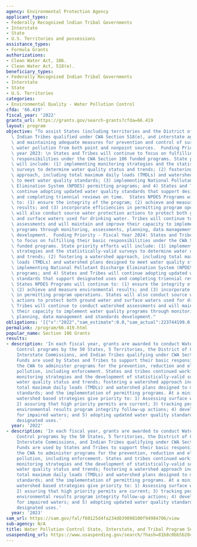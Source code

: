 ```yaml
---
agency: Environmental Protection Agency
applicant_types:
- Federally Recognized lndian Tribal Governments
- Interstate
- State
- U.S. Territories and possessions
assistance_types:
- Formula Grants
authorizations:
- Clean Water Act, 106.
- Clean Water Act, 518(e).
beneficiary_types:
- Federally Recognized Indian Tribal Governments
- Interstate
- State
- U.S. Territories
categories:
- Environmental Quality - Water Pollution Control
cfda: '66.419'
fiscal_year: '2022'
grants_url: https://grants.gov/search-grants?cfda=66.419
layout: program
objective: "To assist States (including territories and the District of Columbia),\
  \ Indian Tribes qualified under CWA Section 518(e), and interstate agencies in establishing\
  \ and maintaining adequate measures for prevention and control of surface and ground\
  \ water pollution from both point and nonpoint sources.  Funding Priority - Fiscal\
  \ year 2023: \n States and Tribes will continue to focus on fulfilling their basic\
  \ responsibilities under the CWA Section 106 funded programs. State priority efforts\
  \ will include: (1) implementing monitoring strategies and the statistically-valid\
  \ surveys to determine water quality status and trends; (2) fostering a watershed\
  \ approach, including total maximum daily loads (TMDLs) and watershed plans designed\
  \ to meet water quality standards; (3) implementing National Pollutant Discharge\
  \ Elimination System (NPDES) permitting programs; and 4) States and Tribes will\
  \ continue adopting updated water quality standards that support designated uses\
  \ and completing triennial reviews on time.  States NPDES Programs will continue\
  \ to: (1) ensure the integrity of the program; (2) achieve and measure environmental\
  \ results; and (3) incorporate efficiencies in permitting program operations. States\
  \ will also conduct source water protection actions to protect both ground water\
  \ and surface waters used for drinking water. Tribes will continue to conduct watershed\
  \ assessments and will maintain and improve their capacity to implement water quality\
  \ programs through monitoring, assessments, planning, data management and standards\
  \ development.  Funding Priority - Fiscal Year 2024: States and Tribes will continue\
  \ to focus on fulfilling their basic responsibilities under the CWA Section 106\
  \ funded programs. State priority efforts will include: (1) implementing monitoring\
  \ strategies and the statistically-valid surveys to determine water quality status\
  \ and trends; (2) fostering a watershed approach, including total maximum daily\
  \ loads (TMDLs) and watershed plans designed to meet water quality standards; (3)\
  \ implementing National Pollutant Discharge Elimination System (NPDES) permitting\
  \ programs; and 4) States and Tribes will continue adopting updated water quality\
  \ standards that support designated uses and completing triennial reviews on time.\
  \ States NPDES Programs will continue to: (1) ensure the integrity of the program;\
  \ (2) achieve and measure environmental results; and (3) incorporate efficiencies\
  \ in permitting program operations. States will also conduct source water protection\
  \ actions to protect both ground water and surface waters used for drinking water.\
  \ Tribes will continue to conduct watershed assessments and will maintain and improve\
  \ their capacity to implement water quality programs through monitoring, assessments,\
  \ planning, data management and standards development."
obligations: '[{"x":"2022","sam_estimate":0.0,"sam_actual":223744199.0,"usa_spending_actual":68899237.0},{"x":"2023","sam_estimate":237000000.0,"sam_actual":0.0,"usa_spending_actual":58605763.0},{"x":"2024","sam_estimate":279440000.0,"sam_actual":0.0,"usa_spending_actual":0.0}]'
permalink: /program/66.419.html
popular_name: Section 106 Grants
results:
- description: 'In each fiscal year, grants are awarded to conduct Water Pollution
    Control programs by the 50 States, 5 Territories, the District of Columbia, 6
    Interstate Commissions, and Indian Tribes qualifying under CWA Section 518(e).
    Funds are used by States and Tribes to support their basic responsibilities under
    the CWA to administer programs for the prevention, reduction and elimination of
    pollution, including enforcement. States and tribes continued working on: implementing
    monitoring strategies and the development of statistically-valid surveys to determine
    water quality status and trends; fostering a watershed approach including developing
    total maximum daily loads (TMDLs) and watershed plans designed to meet water quality
    standards; and the implementation of permitting programs. At a minimum, Regional
    watershed based strategies give priority to: 1) Assessing surface water quality;
    2) assuring that high priority permits are current; 3) tracking permitting for
    environmental results program integrity follow-up actions; 4) developing TMDLs
    for impaired waters; and 5) adopting updated water quality standards that support
    designated uses.'
  year: '2022'
- description: 'In each fiscal year, grants are awarded to conduct Water Pollution
    Control programs by the 50 States, 5 Territories, the District of Columbia, 6
    Interstate Commissions, and Indian Tribes qualifying under CWA Section 518(e).
    Funds are used by States and Tribes to support their basic responsibilities under
    the CWA to administer programs for the prevention, reduction and elimination of
    pollution, including enforcement. States and tribes continued working on: implementing
    monitoring strategies and the development of statistically-valid surveys to determine
    water quality status and trends; fostering a watershed approach including developing
    total maximum daily loads (TMDLs) and watershed plans designed to meet water quality
    standards; and the implementation of permitting programs. At a minimum, Regional
    watershed based strategies give priority to: 1) Assessing surface water quality;
    2) assuring that high priority permits are current; 3) tracking permitting for
    environmental results program integrity follow-up actions; 4) developing TMDLs
    for impaired waters; and 5) adopting updated water quality standards that support
    designated uses.'
  year: '2023'
sam_url: https://sam.gov/fal/f60125d4fa234d839098100f94984706/view
sub-agency: N/A
title: Water Pollution Control State, Interstate, and Tribal Program Support
usaspending_url: https://www.usaspending.gov/search/?hash=81b8c0bb5b2045ba832f60698afff7f8
---
```


